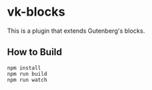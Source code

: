 # vk-blocks

This is a plugin that extends Gutenberg's blocks.

## How to Build

```
npm install
npm run build
npm run watch
```
